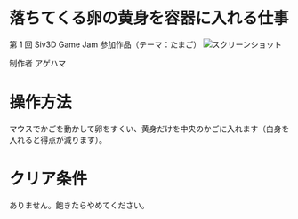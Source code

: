 # 落ちてくる卵の黄身を容器に入れる仕事
第 1 回 Siv3D Game Jam 参加作品（テーマ：たまご）
![スクリーンショット](/ss.gif)

制作者  アゲハマ

# 操作方法
マウスでかごを動かして卵をすくい、黄身だけを中央のかごに入れます（白身を入れると得点が減ります）。

# クリア条件
ありません。飽きたらやめてください。
